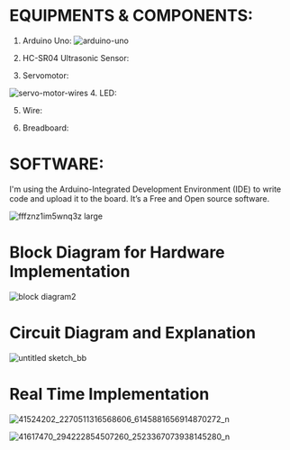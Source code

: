 # EQUIPMENTS  &  COMPONENTS:
  1. Arduino Uno:
  ![arduino-uno](https://user-images.githubusercontent.com/36074470/45993692-d4660400-c0b1-11e8-867e-2a7edbae82c3.png)

  2. HC-SR04 Ultrasonic Sensor:
  
  3. Servomotor:
  
  ![servo-motor-wires](https://user-images.githubusercontent.com/36074470/45993762-20b14400-c0b2-11e8-8e56-d4cf7723ba7d.png)
  4. LED: 
  
  5. Wire:
  
  6. Breadboard:

# SOFTWARE:
I'm using the Arduino-Integrated Development Environment (IDE) to write code and upload it to the board. It’s a Free and Open source software.


![fffznz1im5wnq3z large](https://user-images.githubusercontent.com/36074470/45993904-e72d0880-c0b2-11e8-857a-6e86a6635f91.jpg)

# Block Diagram for Hardware Implementation

![block diagram2](https://user-images.githubusercontent.com/36074470/45993997-71756c80-c0b3-11e8-8f36-676308018fe8.png)


# Circuit Diagram and Explanation

![untitled sketch_bb](https://user-images.githubusercontent.com/36074470/45994036-a4b7fb80-c0b3-11e8-841e-381fe1431b46.jpg)

# Real Time Implementation 

![41524202_2270511316568606_6145881656914870272_n](https://user-images.githubusercontent.com/36074470/45994078-e183f280-c0b3-11e8-935f-4a1a9650393a.jpg)


![41617470_294222854507260_2523367073938145280_n](https://user-images.githubusercontent.com/36074470/45994096-f6f91c80-c0b3-11e8-9210-95b039e7d20d.jpg)
